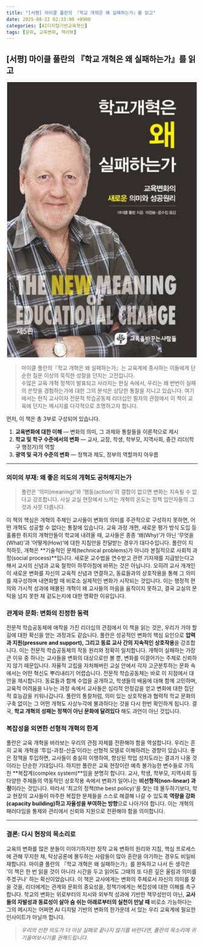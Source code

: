 ```yaml
---
title: "[서평] 마이클 풀란의 『학교 개혁은 왜 실패하는가』를 읽고"
date: 2025-08-22 02:33:00 +0900
categories: [AI디지털기반교육혁신]
tags: [문화, 교육변화, 책리뷰]
---
```


## [서평] 마이클 풀란의 『학교 개혁은 왜 실패하는가』를 읽고

<p align="center">
  <img src="/assets/newmeaning.png" alt="교육의변화" width="500">
</p>

> 마이클 풀란의『학교 개혁은 왜 실패하는가』는 교육계에 종사하는 이들에게 단순한 질문 이상의 묵직한 성찰을 던지는 고전입니다. <br> 수많은 교육 개혁 정책이 발표되고 사라지는 현실 속에서, 우리는 왜 번번이 실패의 쓴맛을 경험하는가에 대한 그의 분석은 상당한 통찰을 지니고 있습니다.
> 여기에서는 현직 교사이자 전문적 학습공동체 리더십인 필자의 관점에서 이 책이 교육에 던지는 메시지를 다각적으로 조명하고자 합니다.

먼저, 이 책은 총 3부로 구성되어 있습니다.

1.  **교육변화에 대한 이해** — 변화의 의미, 그 과제와 통찰들을 이론적으로 제시
2.  **학교 및 학구 수준에서의 변화** — 교사, 교장, 학생, 학부모, 지역사회, 중간 리더(학구 행정가)의 역할
3.  **광역 및 국가 수준의 변화** — 정책과 제도, 정부의 역할까지 아우름

---

### 의미의 부재: 왜 좋은 의도의 개혁도 공허해지는가

> 풀란은 '의미(meaning)'와 '행동(action)'의 결합이 없으면 변화는 지속될 수 없다고 강조합니다.
사실 교실 현장에서 느끼는 개혁의 온도는 정책 입안자들의 그것과 사뭇 다릅니다.

이 책의 핵심은 개혁의 주체인 교사들이 변화의 의미를 주관적으로 구성하지 못하면, 어떤 개혁도 성공할 수 없다는 통찰에 있습니다. 교육 과정 개편, 새로운 평가 방식 도입 등 훌륭한 취지의 개혁안들이 학교에 내려올 때, 교사들은 종종 ‘왜(Why)’가 아닌 ‘무엇을(What)’과 ‘어떻게(How)’에 대한 지침만을 전달받는 경우가 대다수입니다.
풀란이 지적하듯, 개혁은 **기술적인 문제(technical problems)가 아니라 본질적으로 사회적 과정(social process)**입니다. 새로운 교수법을 연수받고 관련 기자재를 지급받는다고 해서 교사의 신념과 교육 철학이 하루아침에 바뀌는 것은 아닙니다. 오히려 교사 개개인이 새로운 변화를 자신의 교육적 신념과 연결하고, 동료들과의 상호작용을 통해 그 의미를 재구성하며 내면화할 때 비로소 실제적인 변화가 시작되는 것입니다.
이는 행정적 편의와 가시적 성과에 매몰된 개혁이 왜 교사들의 마음을 움직이지 못하고, 결국 교실의 문턱을 넘지 못한 채 겉도는지에 대한 명확한 이유입니다.

### 관계와 문화: 변화의 진정한 동력

전문적 학습공동체에 애착을 가진 리더십의 관점에서 이 책을 읽는 것은, 우리가 가야 할 길에 대한 확신을 얻는 과정과도 같습니다. 풀란은 성공적인 변화의 핵심 요인으로 **압력과 지원(pressure and support), 그리고 동료 교사 간의 지속적인 상호작용**을 강조합니다. 이는 전문적 학습공동체의 작동 원리와 정확히 일치합니다.
개혁이 실패하는 가장 큰 이유 중 하나는 교사들을 변화의 대상으로만 볼 뿐, 변화를 이끌어가는 주체로 신뢰하지 않기 때문입니다. 자율적 고립을 자처해버린 교실 안에서 각자 고군분투하는 문화 속에서는 어떤 혁신도 뿌리내리기 어렵습니다. 전문적 학습공동체는 바로 이 지점에서 대안을 제시합니다.
동료들과 함께 수업을 공개하고, 학생들의 배움에 대해 함께 고민하며, 교육적 어려움을 나누는 과정 속에서 교사들은 심리적 안정감을 얻고 변화에 대한 집단적 효능감을 키워나갑니다. 풀란의 통찰처럼, 의미 있는 상호작용과 협력적 학교 문화의 구축 없이는 그 어떤 개혁도 사상누각에 불과하다는 것을 다시 한번 확인하게 됩니다. 결국, **학교 개혁의 성패는 정책이 아닌 문화에 달려있다** 해도 과언이 아닌 것입니다.

### 복잡성을 외면한 선형적 개혁의 한계

풀란은 교육 개혁을 바라보는 우리의 관점 자체를 전환해야 함을 역설합니다. 우리는 흔히 교육 개혁을 ‘투입-과정-산출’이라는 선형적 모델로 이해하려는 경향이 있습니다. 좋은 정책을 투입하면, 교사들이 충실히 이행하여, 향상된 학업 성치도라는 결과가 나올 것이라는 단순한 기대입니다.
하지만 풀란은 교육 현장이란 예측 불가능한 변수들로 가득 찬 **복잡계(complex system)**임을 분명히 합니다. 교사, 학생, 학부모, 지역사회 등 다양한 주체들의 역동적인 상호작용 속에서 변화가 일어나는 **비선형적(non-linear) 과정**이라는 것입니다.
따라서 '최고의 정책(the best policy)'을 찾는 데 몰두하기보다, 학교 현장의 교사들이 마주한 복잡한 문제들을 스스로 해결해 나갈 수 있도록 **역량을 강화(capacity building)하고 자율성을 부여하는 방향**으로 나아가야 합니다. 이는 개혁의 패러다임을 통제와 관리에서 신뢰와 지원으로 전환해야 함을 의미합니다.

---

### 결론: 다시 현장의 목소리로

교육의 변화를 많은 분들이 이야기하지만 정작 교육 변화의 원리와 지침, 핵심 프로세스에 관해 무지한 채, 탁상공론에 몰두하는 사람들이 많아 혼란을 야기하는 경우도 비일비재합니다. 마이클 풀란의 『학교 개혁은 왜 실패하는가』를 완독하고 나서 든 생각은 '이 책은 한 번 읽을 것이 아니라 시간을 두고 읽어도 그때의 또 다른 깊은 울림과 의미를 주겠구나' 하는 확신이었습니다.
이 책은 교사에게는 변화의 주체로서 자신의 의미를 찾을 것을, 리더에게는 관계와 문화의 중요성을, 정책가에게는 복잡성에 대한 이해를 촉구합니다. 학교의 변화는 위로부터의 지시와 외부적 성과에 기반한 책무성만이 아닌, **교사들의 자발성과 동료성이 살아 숨 쉬는 아래로부터의 실천이 만날 때** 비로소 가능하다는 그의 메시지는 어쩌면 AI 디지털 기반의 변화의 한가운데 서 있는 우리 교육계에 필요한 인사이트가 아닐까 합니다.

> *우리의 선한 의도가 더 이상 실패로 끝나지 않기를 바란다면, 풀란의 목소리에 귀 기울여보시기를 권해드립니다.*
